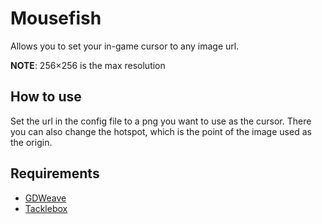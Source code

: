 # Mousefish

Allows you to set your in-game cursor to any image url.

**NOTE**: 256×256 is the max resolution

## How to use
Set the url in the config file to a png you want to use as the cursor.
There you can also change the hotspot, which is the point of the image used as the origin.

## Requirements
* [GDWeave](https://github.com/NotNite/GDWeave)
* [Tacklebox](https://github.com/puppy-girl/TackleBox)